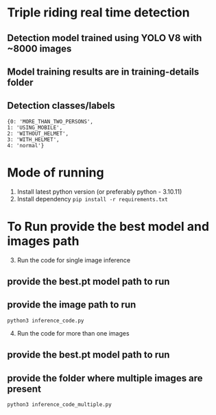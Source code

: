 # Triple riding real time detection

## Detection model trained using YOLO V8 with ~8000 images
## Model training results are in training-details folder

## Detection classes/labels
    {0: 'MORE_THAN_TWO_PERSONS',
    1: 'USING_MOBILE',
    2: 'WITHOUT_HELMET',
    3: 'WITH_HELMET',
    4: 'normal'}

# Mode of running 

1. Install latest python version (or preferably python - 3.10.11)
2. Install dependency
``` pip install -r requirements.txt ```

# To Run provide the best model and images path

3. Run the code for single image inference
## provide the best.pt model path to run
## provide the image path to run
``` python3 inference_code.py ```

4. Run the code for more than one images
## provide the best.pt model path to run
## provide the folder where multiple images are present
``` python3 inference_code_multiple.py ```